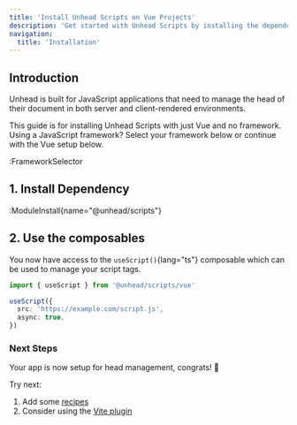 ```yaml
---
title: 'Install Unhead Scripts on Vue Projects'
description: 'Get started with Unhead Scripts by installing the dependency to your project.'
navigation:
  title: 'Installation'
---
```


## Introduction

Unhead is built for JavaScript applications that need to manage the head of their document in both server and client-rendered environments.

This guide is for installing Unhead Scripts with just Vue and no framework. Using a JavaScript framework? Select your framework below or continue with the Vue setup below.

:FrameworkSelector

## 1. Install Dependency

:ModuleInstall{name="@unhead/scripts"}

## 2. Use the composables

You now have access to the `useScript()`{lang="ts"} composable which can be used to manage your script tags.

```ts
import { useScript } from '@unhead/scripts/vue'

useScript({
  src: 'https://example.com/script.js',
  async: true,
})
```

### Next Steps

Your app is now setup for head management, congrats! 🎉

Try next:

1. Add some [recipes](/addons/recipes)
2. Consider using the [Vite plugin](/addons/vite-plugin)
